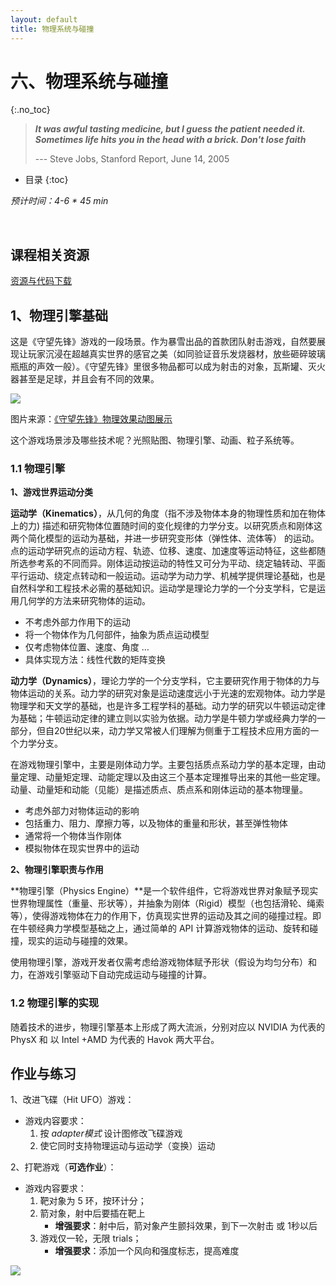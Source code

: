 ```yaml
---
layout: default
title: 物理系统与碰撞
---
```


# 六、物理系统与碰撞
{:.no_toc}

>   
> **_It was awful tasting medicine, but I guess the patient needed it. Sometimes life hits you in the head with a brick. Don't lose faith_**  
>   
> --- Steve Jobs, Stanford Report, June 14, 2005
>  

* 目录
{:toc}

_预计时间：4-6 * 45 min_

&nbsp;

## 课程相关资源

[资源与代码下载](https://github.com/pmlpml/unity3d-learning/tree/ex-physics)

## 1、物理引擎基础

这是《守望先锋》游戏的一段场景。作为暴雪出品的首款团队射击游戏，自然要展现让玩家沉浸在超越真实世界的感官之美（如同验证音乐发烧器材，放些砸碎玻璃瓶瓶的声效一般）。《守望先锋》里很多物品都可以成为射击的对象，瓦斯罐、灭火器甚至是足球，并且会有不同的效果。

 ![](images/ch06/over-watch.gif)   

 图片来源：[《守望先锋》物理效果动图展示](https://www.newyx.net/gl/384535_1.htm)

 这个游戏场景涉及哪些技术呢？光照贴图、物理引擎、动画、粒子系统等。

 ### 1.1 物理引擎

**1、游戏世界运动分类**

**运动学（Kinematics）**，从几何的角度（指不涉及物体本身的物理性质和加在物体上的力) 描述和研究物体位置随时间的变化规律的力学分支。以研究质点和刚体这两个简化模型的运动为基础，并进一步研究变形体（弹性体、流体等） 的运动。点的运动学研究点的运动方程、轨迹、位移、速度、加速度等运动特征，这些都随所选参考系的不同而异。刚体运动按运动的特性又可分为平动、绕定轴转动、平面平行运动、绕定点转动和一般运动。运动学为动力学、机械学提供理论基础，也是自然科学和工程技术必需的基础知识。运动学是理论力学的一个分支学科，它是运用几何学的方法来研究物体的运动。

* 不考虑外部力作用下的运动
* 将一个物体作为几何部件，抽象为质点运动模型
* 仅考虑物体位置、速度、角度 …
* 具体实现方法：线性代数的矩阵变换

**动力学（Dynamics）**，理论力学的一个分支学科，它主要研究作用于物体的力与物体运动的关系。动力学的研究对象是运动速度远小于光速的宏观物体。动力学是物理学和天文学的基础，也是许多工程学科的基础。动力学的研究以牛顿运动定律为基础；牛顿运动定律的建立则以实验为依据。动力学是牛顿力学或经典力学的一部分，但自20世纪以来，动力学又常被人们理解为侧重于工程技术应用方面的一个力学分支。

在游戏物理引擎中，主要是刚体动力学。主要包括质点系动力学的基本定理，由动量定理、动量矩定理、动能定理以及由这三个基本定理推导出来的其他一些定理。动量、动量矩和动能（见能）是描述质点、质点系和刚体运动的基本物理量。

* 考虑外部力对物体运动的影响
* 包括重力、阻力、摩擦力等，以及物体的重量和形状，甚至弹性物体
* 通常将一个物体当作刚体
* 模拟物体在现实世界中的运动

**2、物理引擎职责与作用**

**物理引擎（Physics Engine）**是一个软件组件，它将游戏世界对象赋予现实世界物理属性（重量、形状等），并抽象为刚体（Rigid）模型（也包括滑轮、绳索等），使得游戏物体在力的作用下，仿真现实世界的运动及其之间的碰撞过程。即在牛顿经典力学模型基础之上，通过简单的 API 计算游戏物体的运动、旋转和碰撞，现实的运动与碰撞的效果。

使用物理引擎，游戏开发者仅需考虑给游戏物体赋予形状（假设为均匀分布）和力，在游戏引擎驱动下自动完成运动与碰撞的计算。

### 1.2 物理引擎的实现

随着技术的进步，物理引擎基本上形成了两大流派，分别对应以 NVIDIA 为代表的 PhysX 和 以 Intel +AMD 为代表的 Havok 两大平台。 


## 作业与练习

1、改进飞碟（Hit UFO）游戏：

* 游戏内容要求：
    1. 按 _adapter模式_ 设计图修改飞碟游戏
    2. 使它同时支持物理运动与运动学（变换）运动

2、打靶游戏（**可选作业**）：

* 游戏内容要求：
    1. 靶对象为 5 环，按环计分；
    2. 箭对象，射中后要插在靶上
        - **增强要求**：射中后，箭对象产生颤抖效果，到下一次射击 或 1秒以后
    3. 游戏仅一轮，无限 trials；
        - **增强要求**：添加一个风向和强度标志，提高难度

 ![](images/ch06/archery.gif)   
 